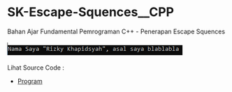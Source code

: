 # SK-Escape-Squences__CPP
Bahan Ajar Fundamental Pemrograman C++ - Penerapan Escape Squences<br><br>
<img src="https://github.com/RizkyKhapidsyah/SK-Escape-Squences__CPP/blob/master/SK-Escape-Squences__CPP/Result/001.PNG"><br><br>
Lihat Source Code : <br>
- <a href="https://github.com/RizkyKhapidsyah/SK-Escape-Squences__CPP/blob/master/SK-Escape-Squences__CPP/Source.cpp">Program</a>
